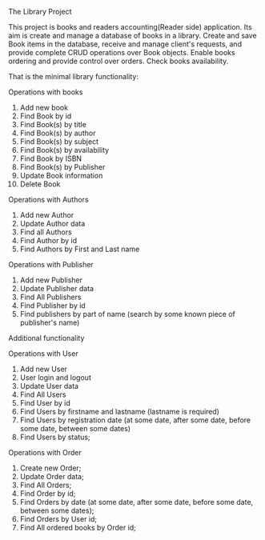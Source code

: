 The Library Project

This project is books and readers accounting(Reader side) application.
Its aim is create and manage a database of books in a library.
Create and save Book items in the database, receive and manage client's requests, and provide complete
CRUD operations over Book objects.
Enable books ordering and provide control over orders.
Check books availability.

That is the minimal library functionality:

Operations with books

1. Add new book
2. Find Book by id
3. Find Book(s) by title
4. Find Book(s) by author
5. Find Book(s) by subject
6. Find Book(s) by availability
7. Find Book by ISBN
8. Find Book(s) by Publisher
9. Update Book information
10. Delete Book

Operations with Authors

1. Add new Author
2. Update Author data
3. Find all Authors
4. Find Author by id
5. Find Authors by First and Last name

Operations with Publisher

1. Add new Publisher
2. Update Publisher data
3. Find All Publishers
4. Find Publisher by id
5. Find publishers by part of name (search by some known piece of publisher's name)

Additional functionality

Operations with User

1. Add new User
2. User login and logout
3. Update User data
4. Find All Users
5. Find User by id
6. Find Users by firstname and lastname (lastname is required)
7. Find Users by registration date (at some date, after some date, before some date, between some dates)
8. Find Users by status;


Operations with Order

1. Create new Order;
2. Update Order data;
3. Find All Orders;
4. Find Order by id;
5. Find Orders by date (at some date, after some date, before some date, between some dates);
6. Find Orders by User id;
7. Find All ordered books by Order id;




